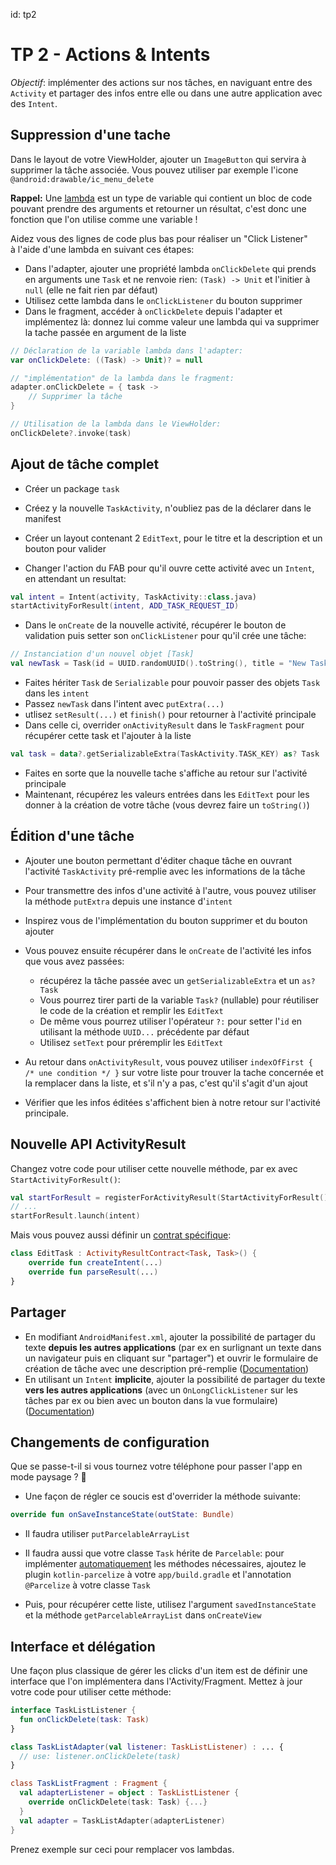 id: tp2

<!-- https://stackoverflow.com/a/49969478/3466492  -->

# TP 2 - Actions & Intents

*Objectif*: implémenter des actions sur nos tâches, en naviguant entre des `Activity` et partager des infos entre elle ou dans une autre application avec des `Intent`.

## Suppression d'une tache

Dans le layout de votre ViewHolder, ajouter un `ImageButton` qui servira à supprimer la tâche associée. Vous pouvez utiliser par exemple l'icone `@android:drawable/ic_menu_delete`

**Rappel:** Une [lambda](https://kotlinlang.org/docs/reference/lambdas.html) est un type de variable qui contient un bloc de code pouvant prendre des arguments et retourner un résultat, c'est donc une fonction que l'on utilise comme une variable !

Aidez vous des lignes de code plus bas pour réaliser un "Click Listener" à l'aide d'une lambda en suivant ces étapes:

- Dans l'adapter, ajouter une propriété lambda `onClickDelete` qui prends en arguments une `Task` et ne renvoie rien: `(Task) -> Unit` et l'initier à `null` (elle ne fait rien par défaut)
- Utilisez cette lambda dans le `onClickListener` du bouton supprimer
- Dans le fragment, accéder à `onClickDelete` depuis l'adapter et implémentez là: donnez lui comme valeur une lambda qui va supprimer la tache passée en argument de la liste

```kotlin
// Déclaration de la variable lambda dans l'adapter:
var onClickDelete: ((Task) -> Unit)? = null

// "implémentation" de la lambda dans le fragment:
adapter.onClickDelete = { task ->
    // Supprimer la tâche
}

// Utilisation de la lambda dans le ViewHolder:
onClickDelete?.invoke(task)
```

## Ajout de tâche complet

- Créer un package `task`
- Créez y la nouvelle `TaskActivity`, n'oubliez pas de la déclarer dans le manifest
- Créer un layout contenant 2 `EditText`, pour le titre et la description et un bouton pour valider

- Changer l'action du FAB pour qu'il ouvre cette activité avec un `Intent`, en attendant un resultat:

```kotlin
val intent = Intent(activity, TaskActivity::class.java)
startActivityForResult(intent, ADD_TASK_REQUEST_ID)
```

- Dans le `onCreate` de la nouvelle activité, récupérer le bouton de validation puis setter son `onClickListener` pour qu'il crée une tâche:

```kotlin
// Instanciation d'un nouvel objet [Task]
val newTask = Task(id = UUID.randomUUID().toString(), title = "New Task !")
```

- Faites hériter `Task` de `Serializable` pour pouvoir passer des objets `Task` dans les `intent`
- Passez `newTask` dans l'intent avec `putExtra(...)`
- utlisez `setResult(...)` et `finish()` pour retourner à l'activité principale
- Dans celle ci, overrider `onActivityResult` dans le `TaskFragment` pour récupérer cette task et l'ajouter à la liste

```kotlin
val task = data?.getSerializableExtra(TaskActivity.TASK_KEY) as? Task
```

- Faites en sorte que la nouvelle tache s'affiche au retour sur l'activité principale
- Maintenant, récupérez les valeurs entrées dans les `EditText` pour les donner à la création de votre tâche (vous devrez faire un `toString()`)

## Édition d'une tâche

- Ajouter une bouton permettant d'éditer chaque tâche en ouvrant l'activité `TaskActivity` pré-remplie avec les informations de la tâche
- Pour transmettre des infos d'une activité à l'autre, vous pouvez utiliser la méthode `putExtra` depuis une instance d'`intent`
- Inspirez vous de l'implémentation du bouton supprimer et du bouton ajouter
- Vous pouvez ensuite récupérer dans le `onCreate` de l'activité les infos que vous avez passées:

  - récupérez la tâche passée avec un `getSerializableExtra` et un `as? Task`
  - Vous pourrez tirer parti de la variable `Task?` (nullable) pour réutiliser le code de la création et remplir les `EditText`
  - De même vous pourrez utiliser l'opérateur `?:` pour setter l'`id` en utilisant la méthode `UUID...` précédente par défaut
  - Utilisez `setText` pour préremplir les `EditText`

- Au retour dans `onActivityResult`, vous pouvez utiliser `indexOfFirst { /* une condition */ }` sur votre liste pour trouver la tache concernée et la remplacer dans la liste, et s'il n'y  a pas, c'est qu'il s'agit d'un ajout
- Vérifier que les infos éditées s'affichent bien à notre retour sur l'activité principale.

## Nouvelle API ActivityResult

Changez votre code pour utiliser cette nouvelle méthode, par ex avec `StartActivityForResult()`:

```kotlin
val startForResult = registerForActivityResult(StartActivityForResult()) {...}
// ...
startForResult.launch(intent)
```

Mais vous pouvez aussi définir un [contrat spécifique](https://developer.android.com/training/basics/intents/result#custom):

```kotlin
class EditTask : ActivityResultContract<Task, Task>() {
    override fun createIntent(...)
    override fun parseResult(...)
}
```

## Partager

- En modifiant `AndroidManifest.xml`, ajouter la possibilité de partager du texte **depuis les autres applications** (par ex en surlignant un texte dans un navigateur puis en cliquant sur "partager") et ouvrir le formulaire de création de tâche avec une description pré-remplie ([Documentation][1])
- En utilisant un `Intent` **implicite**, ajouter la possibilité de partager du texte **vers les autres applications** (avec un `OnLongClickListener` sur les tâches par ex ou bien avec un bouton dans la vue formulaire) ([Documentation][2])

## Changements de configuration

Que se passe-t-il si vous tournez votre téléphone pour passer l'app en mode paysage ? 🤔

- Une façon de régler ce soucis est d'overrider la méthode suivante:

```kotlin
override fun onSaveInstanceState(outState: Bundle)
```

- Il faudra utiliser `putParcelableArrayList`

- Il faudra aussi que votre classe `Task` hérite de `Parcelable`: pour implémenter [automatiquement][4] les méthodes nécessaires, ajoutez le plugin `kotlin-parcelize` à votre `app/build.gradle` et l'annotation `@Parcelize` à votre classe `Task`

- Puis, pour récupérer cette liste, utilisez l'argument `savedInstanceState` et la méthode `getParcelableArrayList` dans `onCreateView`

## Interface et délégation

Une façon plus classique de gérer les clicks d'un item est de définir une interface que l'on implémentera dans l'Activity/Fragment.
Mettez à jour votre code pour utiliser cette méthode:

```kotlin
interface TaskListListener {
  fun onClickDelete(task: Task)
}

class TaskListAdapter(val listener: TaskListListener) : ... {
  // use: listener.onClickDelete(task)
}

class TaskListFragment : Fragment {
  val adapterListener = object : TaskListListener {
    override onClickDelete(task: Task) {...}
  }
  val adapter = TaskListAdapter(adapterListener)
}
```

Prenez exemple sur ceci pour remplacer vos lambdas.

[1]: https://developer.android.com/training/sharing/receive

[2]: https://developer.android.com/training/sharing/send

[3]: https://developer.android.com/training/basics/intents/result

[4]: https://developer.android.com/kotlin/parcelize
